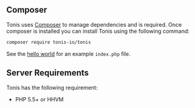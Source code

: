 Composer
--------

Tonis uses [Composer](https://getcomposer.org/download/) to manage dependencies and is required. Once composer is 
installed you can install Tonis using the following command:

```sh
composer require tonis-io/tonis
```

See the [hello world](/getting-started/hello-world) for an example `index.php` file.

Server Requirements
-------------------

Tonis has the following requirement:

  * PHP 5.5+ or HHVM
  

